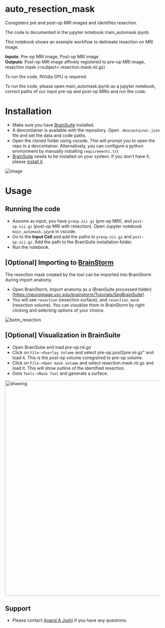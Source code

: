 # auto_resection_mask
Coregisters pre and post-op MRI images and identifies resection.

The code is documented in the jupyter notebook main_automask.ipynb

This notebook shows an example workflow to delineate resection on MRI image.

**Inputs**: Pre-op MRI image, Post-op MRI image  
**Outputs**: Post-op MRI image affinely registered to pre-op MRI image, resection mask (\<subject\>.resection.mask.nii.gz)

To run the code, NVidia GPU is required. 

To run the code, please open main_automask.ipynb as a jupyter notebook, correct paths of our input pre-op and post-op MRIs and run the code.



# Installation
* Make sure you have [BrainSuite](https://brainsuite.org) installed. 
* A devcontainer is available with the repository. Open `.devcontainer.json` file and set the data and code paths.
* Open the cloned folder using vscode. This will prompt you to open the repo in a devcontainer. Alternatively, you can configure a python environment by manually installing `requirements.txt`
* [BrainSuite](HTTP://brainsuite.org) needs to be installed on your system. If you don't have it, please [install it](https://brainsuite.org/quickstart/installation).

![image](https://github.com/ajoshiusc/auto_resection_mask/assets/15238551/09d32830-3ae0-4eaa-935e-22e280905dc6)


# Usage

## Running the code

* Assume as inpot, you have `preop.nii.gz` (pre-op MRI), and `post-op.nii.gz` (post-op MRI with resection). Open Jupyter notebook `main_automask.ipynb` in vscode.
* Go to the **Input Cell** and add the paths to `preop.nii.gz` and `post-op.nii.gz`. Add the path to the BrainSuite installation folder.
* Run the notebook.
  
## [Optional] Importing to [BrainStorm](https://neuroimage.usc.edu/brainstorm/Introduction)
The resection mask created by the tool can be imported into BrainStorm during import anatomy.
* Open BrainStorm, Import anatomy as a (BrainSuite processed folder)[https://neuroimage.usc.edu/brainstorm/Tutorials/SegBrainSuite].
* You will see `resection` (resection surface), and `resection_mask` (resection volume). You can visualize them in BrainStorm by right clicking and selecting options of your choice. 

![bstm_resection](https://github.com/ajoshiusc/auto_resection_mask/assets/15238551/4b90cf7a-7ed5-4436-b0dc-b2c5fe7128d6)


## [Optional] Visualization in BrainSuite
* Open BrainSuite and load *pre-op.nii.gz*
* Click on `File->Overlay Volume` and select pre-op.post2pre.nii.gz" and load it. This is the post-op volume coregistred to pre-op volume.
* Click on `File->Open mask volume` and select resection.mask.nii.gz and load it. This will show outline of the identified resection.
* Goto `Tools->Mask Tool` and generate a surface.

<!--- ![buite_resection](https://github.com/ajoshiusc/auto_resection_mask/assets/15238551/dc06a0b2-4ed6-4743-a738-48d51f55cf60) --->

<img src="https://github.com/ajoshiusc/auto_resection_mask/assets/15238551/dc06a0b2-4ed6-4743-a738-48d51f55cf60)" alt="drawing" width="700"/>

  

## Support
* Please contact [Anand A Joshi](ajoshi@usc.edu) if you have any questions.





